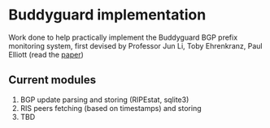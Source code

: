 # Buddyguard implementation

Work done to help practically implement the Buddyguard BGP prefix monitoring system, first devised by Professor Jun Li, Toby Ehrenkranz, Paul Elliott (read the [paper](https://ix.cs.uoregon.edu/~lijun/pubs/pdfs/li12buddyguard.pdf))

## Current modules
1. BGP update parsing and storing (RIPEstat, sqlite3)
2. RIS peers fetching (based on timestamps) and storing
3. TBD

